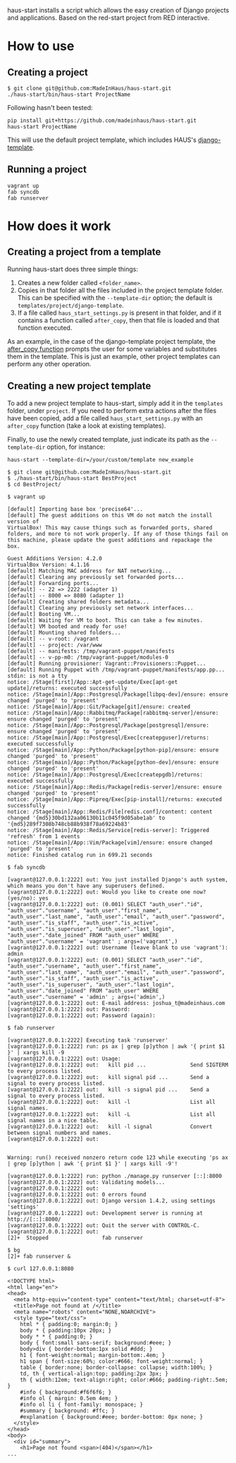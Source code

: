 haus-start installs a script which allows the easy creation of Django
projects and applications.  Based on the red-start project from RED interactive.

How to use
==========

Creating a project
------------------


    $ git clone git@github.com:MadeInHaus/haus-start.git
    ./haus-start/bin/haus-start ProjectName


Following hasn't been tested:

    pip install git+https://github.com/madeinhaus/haus-start.git
    haus-start ProjectName



This will use the default project template, which includes
HAUS's [django-template](https://github.com/madeinhaus/django-template).

Running a project
-----------------

    vagrant up
    fab syncdb
    fab runserver

How does it work
================

Creating a project from a template
----------------------------------

Running haus-start does three simple things:

1. Creates a new folder called `<folder_name>`.
2. Copies in that folder all the files included in the project template folder. This can be specified with the `--template-dir` option; the default is `templates/project/django-template`.
3. If a file called `haus_start_settings.py` is present in that folder, and if it contains a function called `after_copy`, then that file is loaded and that function executed.

As an example, in the case of the django-template project template, the [after_copy function](https://github.com/madeinhaus/haus-start/blob/master/haus_start/templates/project/django-template/haus_start_settings.py)  prompts the user for some variables and substitutes them in the template. This is just an example, other project templates can perform any other operation.


Creating a new project template
-----------------------------------

To add a new project template to haus-start, simply add it in the `templates` folder, under `project`. If you need to perform extra actions after the files have been copied, add a file called `haus_start_settings.py` with an `after_copy` function (take a look at existing templates).

Finally, to use the newly created template, just indicate its path as the `--template-dir` option, for instance:

    haus-start --template-dir=/your/custom/template new_example


```
$ git clone git@github.com:MadeInHaus/haus-start.git
$ ./haus-start/bin/haus-start BestProject
$ cd BestProject/
```
```
$ vagrant up

[default] Importing base box 'precise64'...
[default] The guest additions on this VM do not match the install version of
VirtualBox! This may cause things such as forwarded ports, shared
folders, and more to not work properly. If any of those things fail on
this machine, please update the guest additions and repackage the
box.

Guest Additions Version: 4.2.0
VirtualBox Version: 4.1.16
[default] Matching MAC address for NAT networking...
[default] Clearing any previously set forwarded ports...
[default] Forwarding ports...
[default] -- 22 => 2222 (adapter 1)
[default] -- 8000 => 8080 (adapter 1)
[default] Creating shared folders metadata...
[default] Clearing any previously set network interfaces...
[default] Booting VM...
[default] Waiting for VM to boot. This can take a few minutes.
[default] VM booted and ready for use!
[default] Mounting shared folders...
[default] -- v-root: /vagrant
[default] -- project: /var/www
[default] -- manifests: /tmp/vagrant-puppet/manifests
[default] -- v-pp-m0: /tmp/vagrant-puppet/modules-0
[default] Running provisioner: Vagrant::Provisioners::Puppet...
[default] Running Puppet with /tmp/vagrant-puppet/manifests/app.pp...
stdin: is not a tty
notice: /Stage[first]/App::Apt-get-update/Exec[apt-get update]/returns: executed successfully
notice: /Stage[main]/App::Postgresql/Package[libpq-dev]/ensure: ensure changed 'purged' to 'present'
notice: /Stage[main]/App::Git/Package[git]/ensure: created
notice: /Stage[main]/App::Rabbitmq/Package[rabbitmq-server]/ensure: ensure changed 'purged' to 'present'
notice: /Stage[main]/App::Postgresql/Package[postgresql]/ensure: ensure changed 'purged' to 'present'
notice: /Stage[main]/App::Postgresql/Exec[createpguser]/returns: executed successfully
notice: /Stage[main]/App::Python/Package[python-pip]/ensure: ensure changed 'purged' to 'present'
notice: /Stage[main]/App::Python/Package[python-dev]/ensure: ensure changed 'purged' to 'present'
notice: /Stage[main]/App::Postgresql/Exec[createpgdb]/returns: executed successfully
notice: /Stage[main]/App::Redis/Package[redis-server]/ensure: ensure changed 'purged' to 'present'
notice: /Stage[main]/App::Pipreq/Exec[pip-install]/returns: executed successfully
notice: /Stage[main]/App::Redis/File[redis.conf]/content: content changed '{md5}30bd132aa06130b11c045f9d05abe1ab' to '{md5}289f7308b748cb88b938f78a69224b83'
notice: /Stage[main]/App::Redis/Service[redis-server]: Triggered 'refresh' from 1 events
notice: /Stage[main]/App::Vim/Package[vim]/ensure: ensure changed 'purged' to 'present'
notice: Finished catalog run in 699.21 seconds
```
```
$ fab syncdb

[vagrant@127.0.0.1:2222] out: You just installed Django's auth system, which means you don't have any superusers defined.
[vagrant@127.0.0.1:2222] out: Would you like to create one now? (yes/no): yes
[vagrant@127.0.0.1:2222] out: (0.001) SELECT "auth_user"."id", "auth_user"."username", "auth_user"."first_name", "auth_user"."last_name", "auth_user"."email", "auth_user"."password", "auth_user"."is_staff", "auth_user"."is_active", "auth_user"."is_superuser", "auth_user"."last_login", "auth_user"."date_joined" FROM "auth_user" WHERE "auth_user"."username" = 'vagrant' ; args=('vagrant',)
[vagrant@127.0.0.1:2222] out: Username (leave blank to use 'vagrant'): admin
[vagrant@127.0.0.1:2222] out: (0.001) SELECT "auth_user"."id", "auth_user"."username", "auth_user"."first_name", "auth_user"."last_name", "auth_user"."email", "auth_user"."password", "auth_user"."is_staff", "auth_user"."is_active", "auth_user"."is_superuser", "auth_user"."last_login", "auth_user"."date_joined" FROM "auth_user" WHERE "auth_user"."username" = 'admin' ; args=('admin',)
[vagrant@127.0.0.1:2222] out: E-mail address: joshua_t@madeinhaus.com
[vagrant@127.0.0.1:2222] out: Password: 
[vagrant@127.0.0.1:2222] out: Password (again): 
```
```
$ fab runserver 

[vagrant@127.0.0.1:2222] Executing task 'runserver'
[vagrant@127.0.0.1:2222] run: ps ax | grep [p]ython | awk '{ print $1 }' | xargs kill -9
[vagrant@127.0.0.1:2222] out: Usage:
[vagrant@127.0.0.1:2222] out:   kill pid ...              Send SIGTERM to every process listed.
[vagrant@127.0.0.1:2222] out:   kill signal pid ...       Send a signal to every process listed.
[vagrant@127.0.0.1:2222] out:   kill -s signal pid ...    Send a signal to every process listed.
[vagrant@127.0.0.1:2222] out:   kill -l                   List all signal names.
[vagrant@127.0.0.1:2222] out:   kill -L                   List all signal names in a nice table.
[vagrant@127.0.0.1:2222] out:   kill -l signal            Convert between signal numbers and names.
[vagrant@127.0.0.1:2222] out: 


Warning: run() received nonzero return code 123 while executing 'ps ax | grep [p]ython | awk '{ print $1 }' | xargs kill -9'!

[vagrant@127.0.0.1:2222] run: python ./manage.py runserver [::]:8000
[vagrant@127.0.0.1:2222] out: Validating models...
[vagrant@127.0.0.1:2222] out: 
[vagrant@127.0.0.1:2222] out: 0 errors found
[vagrant@127.0.0.1:2222] out: Django version 1.4.2, using settings 'settings'
[vagrant@127.0.0.1:2222] out: Development server is running at http://[::]:8000/
[vagrant@127.0.0.1:2222] out: Quit the server with CONTROL-C.
[vagrant@127.0.0.1:2222] out: 
[2]+  Stopped                 fab runserver

$ bg
[2]+ fab runserver &
```
```
$ curl 127.0.0.1:8080

<!DOCTYPE html>
<html lang="en">
<head>
  <meta http-equiv="content-type" content="text/html; charset=utf-8">
  <title>Page not found at /</title>
  <meta name="robots" content="NONE,NOARCHIVE">
  <style type="text/css">
    html * { padding:0; margin:0; }
    body * { padding:10px 20px; }
    body * * { padding:0; }
    body { font:small sans-serif; background:#eee; }
    body>div { border-bottom:1px solid #ddd; }
    h1 { font-weight:normal; margin-bottom:.4em; }
    h1 span { font-size:60%; color:#666; font-weight:normal; }
    table { border:none; border-collapse: collapse; width:100%; }
    td, th { vertical-align:top; padding:2px 3px; }
    th { width:12em; text-align:right; color:#666; padding-right:.5em; }
    #info { background:#f6f6f6; }
    #info ol { margin: 0.5em 4em; }
    #info ol li { font-family: monospace; }
    #summary { background: #ffc; }
    #explanation { background:#eee; border-bottom: 0px none; }
  </style>
</head>
<body>
  <div id="summary">
    <h1>Page not found <span>(404)</span></h1>
...
```